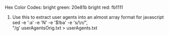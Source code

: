 Hex Color Codes:
bright green: 20e81b
bright red: fb1111

1. Use this to extract user agents into an almost array format for javascript
sed -e ':a' -e 'N' -e '$!ba' -e 's/\n/",\
"/g' userAgentsOrig.txt > userAgents.txt

